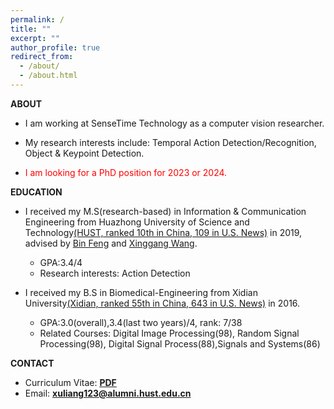 ```yaml
---
permalink: /
title: ""
excerpt: ""
author_profile: true
redirect_from:
  - /about/
  - /about.html
---
```

**ABOUT**

- I am working at SenseTime Technology as a computer vision researcher.

- My research interests include:
Temporal Action Detection/Recognition, Object & Keypoint Detection.

- <font color="red">I am looking for a PhD position for 2023 or 2024.</font>

**EDUCATION**

- I received my M.S(research-based) in Information & Communication Engineering from Huazhong University of Science and Technology[(HUST, ranked 10th in China, 109 in U.S. News)](http://english.hust.edu.cn/) in 2019, advised by [Bin Feng](https://ieeexplore.ieee.org/author/37290322400) and [Xinggang Wang](https://xwcv.github.io/).  
  - GPA:3.4/4
  - Research interests: Action Detection

- I received my B.S in Biomedical-Engineering from Xidian University[(Xidian, ranked 55th in China, 643 in U.S. News)](https://en.xidian.edu.cn/) in 2016.  
  - GPA:3.0(overall),3.4(last two years)/4, rank: 7/38  
  - Related Courses: Digital Image Processing(98), Random Signal Processing(98), Digital Signal Process(88),Signals and Systems(86)

**CONTACT**

- Curriculum Vitae: [**PDF**](https://LiangXu123.github.io/files/CV_LiangXu.pdf)
- Email: **<xuliang123@alumni.hust.edu.cn>**
